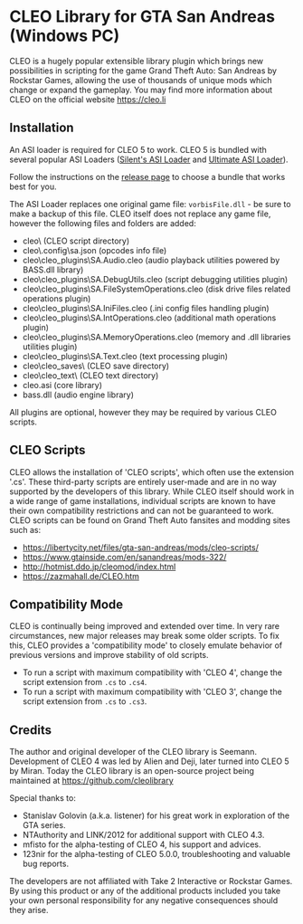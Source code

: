 # CLEO Library for GTA San Andreas (Windows PC)

CLEO is a hugely popular extensible library plugin which brings new possibilities in scripting for the game Grand Theft Auto: San Andreas by Rockstar Games, allowing the use of thousands of unique mods which change or expand the gameplay. You may find more information about CLEO on the official website https://cleo.li

## Installation

An ASI loader is required for CLEO 5 to work. CLEO 5 is bundled with several popular ASI Loaders ([Silent's ASI Loader](https://cookieplmonster.github.io/mods/gta-sa/#asiloader) and [Ultimate ASI Loader](https://github.com/ThirteenAG/Ultimate-ASI-Loader/)).

Follow the instructions on the [release page](https://github.com/cleolibrary/CLEO5/releases) to choose a bundle that works best for you.

The ASI Loader replaces one original game file: `vorbisFile.dll` - be sure to make a backup of this file.
CLEO itself does not replace any game file, however the following files and folders are added:

- cleo\ (CLEO script directory)
- cleo\\.config\sa.json (opcodes info file)
- cleo\cleo_plugins\SA.Audio.cleo (audio playback utilities powered by BASS.dll library)
- cleo\cleo_plugins\SA.DebugUtils.cleo (script debugging utilities plugin)
- cleo\cleo_plugins\SA.FileSystemOperations.cleo (disk drive files related operations plugin)
- cleo\cleo_plugins\SA.IniFiles.cleo (.ini config files handling plugin)
- cleo\cleo_plugins\SA.IntOperations.cleo (additional math operations plugin)
- cleo\cleo_plugins\SA.MemoryOperations.cleo (memory and .dll libraries utilities plugin)
- cleo\cleo_plugins\SA.Text.cleo (text processing plugin)
- cleo\cleo_saves\ (CLEO save directory)
- cleo\cleo_text\ (CLEO text directory)
- cleo.asi (core library)
- bass.dll (audio engine library)

All plugins are optional, however they may be required by various CLEO scripts.

## CLEO Scripts

CLEO allows the installation of 'CLEO scripts', which often use the extension '.cs'. These third-party scripts are entirely user-made and are in no way supported by the developers of this library. While CLEO itself should work in a wide range of game installations, individual scripts are known to have their own compatibility restrictions and can not be guaranteed to work.
CLEO scripts can be found on Grand Theft Auto fansites and modding sites such as:

- https://libertycity.net/files/gta-san-andreas/mods/cleo-scripts/
- https://www.gtainside.com/en/sanandreas/mods-322/
- http://hotmist.ddo.jp/cleomod/index.html
- https://zazmahall.de/CLEO.htm

## Compatibility Mode

CLEO is continually being improved and extended over time. In very rare circumstances, new major releases may break some older scripts. To fix this, CLEO provides a 'compatibility mode' to closely emulate behavior of previous versions and improve stability of old scripts. 
- To run a script with maximum compatibility with 'CLEO 4', change the script extension from `.cs` to `.cs4`.
- To run a script with maximum compatibility with 'CLEO 3', change the script extension from `.cs` to `.cs3`. 

## Credits

The author and original developer of the CLEO library is Seemann. Development of CLEO 4 was led by Alien and Deji, later turned into CLEO 5 by Miran. Today the CLEO library is an open-source project being maintained at https://github.com/cleolibrary

Special thanks to:

- Stanislav Golovin (a.k.a. listener) for his great work in exploration of the GTA series.
- NTAuthority and LINK/2012 for additional support with CLEO 4.3.
- mfisto for the alpha-testing of CLEO 4, his support and advices.
- 123nir for the alpha-testing of CLEO 5.0.0, troubleshooting and valuable bug reports.

The developers are not affiliated with Take 2 Interactive or Rockstar Games.
By using this product or any of the additional products included you take your own personal responsibility for any negative consequences should they arise.
